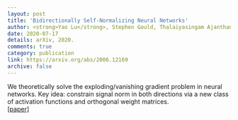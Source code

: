 ```yaml
---
layout: post
title: 'Bidirectionally Self-Normalizing Neural Networks'
author: <strong>Yao Lu</strong>, Stephen Gould, Thalaiyasingam Ajanthan
date: 2020-07-17
details: arXiv, 2020.
comments: true
category: publication
link: https://arxiv.org/abs/2006.12169
archive: false
---
```


<p>
We theoretically solve the exploding/vanishing gradient problem in neural networks. Key idea: constrain signal norm in both directions via a new class of activation functions and orthogonal weight matrices.<br>
<a href="https://arxiv.org/abs/2006.12169">[paper]</a></p>
<div style="clear:both"></div>
